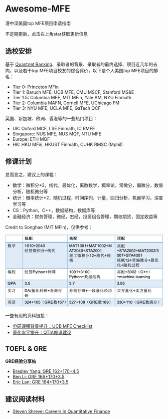 # Awesome-MFE
 港中深美国top MFE项目申请指南

不定期更新，点击右上角star获取更新信息



## 选校安排

基于 [Quantnet Ranking](https://quantnet.com/mfe-programs-rankings/)、录取者的背景、录取者的最终选择、项目近几年的去向，以及若干top MFE项目校友的综合评价，以下是个人美国top MFE项目的排名：

- Tier 0: Princeton MFin
- Tier 1: Baruch MFE, UCB MFE, CMU MSCF, Stanford MS\&E
- Tier 1.5: Columbia MFE, MIT MFin, Yale AM, NYU Finmath
- Tier 2: Columbia MAFN, Cornell MFE, UChicago FM
- Tier 3: NYU MFE, UCLA MFE, GaTech QCF

英国、新加坡、欧洲、香港等的一些热门项目：

- UK: Oxford MCF, LSE Finmath, IC RMFE
- Singapore: NUS MFE, NUS MQF, NTU MFE
- Europe: ETH MQF
- HK: HKU MFin, HKUST Finmath, CUHK RMSC (Mphil)



## 修课计划

总而言之，建议上的课程：

- 数学：微积分*2，线代，最优化，离散数学，概率论，常微分，偏微分，数值分析，随机微分等
- 统计：概率统计*2，随机过程，时间序列，计量，回归分析，机器学习，深度学习等
- CS：Python，C++，数据结构，数据库等
- 金融经济：财务管理，微经，宏经，投资组合管理，期权期货，固定收益等



Credit to Songhao (MIT MFin)，仅供参考：

<img src="./imgs/course.jpg" width="650">

一些有用的资料链接：

- [申研课程背景提升：UCB MFE Checklist](https://mfe.haas.berkeley.edu/admissions/prerequisites)
- [量化水平提升：QTIA修课建议](https://mp.weixin.qq.com/s/QLJxe6mqB6g_tmdvmpFJyA)



## TOEFL & GRE

**GRE经验分享帖**

- [Bradley Yang: GRE 162+170+4.5](https://www.zhihu.com/question/499380225/answer/2722956671)
- [Ben Li: GRE 166+170+3.5](https://zhuanlan.zhihu.com/p/448738149)
- [Eric Lan: GRE 164+170+3.5](https://zhuanlan.zhihu.com/p/386356094)



## 建议阅读材料

- [Steven Shreve: Careers in Quantitative Finance](https://apply.mscf.cmu.edu/article/steve-shreve-industry-brief.pdf)

